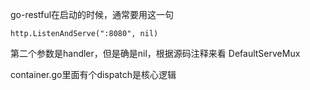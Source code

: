 go-restful在启动的时候，通常要用这一句

```
http.ListenAndServe(":8080", nil)
```

第二个参数是handler，但是确是nil，根据源码注释来看 DefaultServeMux

container.go里面有个dispatch是核心逻辑